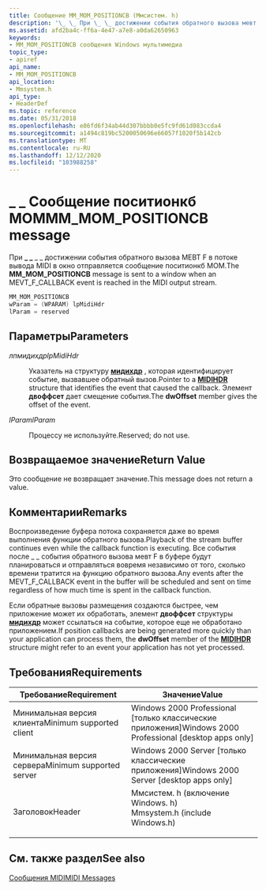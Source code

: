 ```yaml
---
title: Сообщение MM_MOM_POSITIONCB (Ммсистем. h)
description: '\_ \_ При \_ \_ достижении события обратного вызова мевт F в потоке вывода MIDI в окно отправляется сообщение поситионкб MOM.'
ms.assetid: afd2ba4c-ff6a-4e47-a7e8-a0da62650963
keywords:
- MM_MOM_POSITIONCB сообщения Windows мультимедиа
topic_type:
- apiref
api_name:
- MM_MOM_POSITIONCB
api_location:
- Mmsystem.h
api_type:
- HeaderDef
ms.topic: reference
ms.date: 05/31/2018
ms.openlocfilehash: e86fd6f34ab44d307bbbb0e5fc9fd61d083ccda4
ms.sourcegitcommit: a1494c819bc5200050696e66057f1020f5b142cb
ms.translationtype: MT
ms.contentlocale: ru-RU
ms.lasthandoff: 12/12/2020
ms.locfileid: "103988258"
---
```

# <a name="mm_mom_positioncb-message"></a><span data-ttu-id="ec1bb-104">\_ \_ Сообщение поситионкб MOM</span><span class="sxs-lookup"><span data-stu-id="ec1bb-104">MM\_MOM\_POSITIONCB message</span></span>

<span data-ttu-id="ec1bb-105">При **\_ \_** \_ \_ достижении события обратного вызова МЕВТ F в потоке вывода MIDI в окно отправляется сообщение поситионкб MOM.</span><span class="sxs-lookup"><span data-stu-id="ec1bb-105">The **MM\_MOM\_POSITIONCB** message is sent to a window when an MEVT\_F\_CALLBACK event is reached in the MIDI output stream.</span></span>


```C++
MM_MOM_POSITIONCB 
wParam = (WPARAM) lpMidiHdr 
lParam = reserved 
```



## <a name="parameters"></a><span data-ttu-id="ec1bb-106">Параметры</span><span class="sxs-lookup"><span data-stu-id="ec1bb-106">Parameters</span></span>

<dl> <dt>

<span data-ttu-id="ec1bb-107"><span id="lpMidiHdr"></span><span id="lpmidihdr"></span><span id="LPMIDIHDR"></span>*лпмидихдр*</span><span class="sxs-lookup"><span data-stu-id="ec1bb-107"><span id="lpMidiHdr"></span><span id="lpmidihdr"></span><span id="LPMIDIHDR"></span>*lpMidiHdr*</span></span>
</dt> <dd>

<span data-ttu-id="ec1bb-108">Указатель на структуру [**мидихдр**](/windows/win32/api/mmeapi/ns-mmeapi-midihdr) , которая идентифицирует событие, вызвавшее обратный вызов.</span><span class="sxs-lookup"><span data-stu-id="ec1bb-108">Pointer to a [**MIDIHDR**](/windows/win32/api/mmeapi/ns-mmeapi-midihdr) structure that identifies the event that caused the callback.</span></span> <span data-ttu-id="ec1bb-109">Элемент **двоффсет** дает смещение события.</span><span class="sxs-lookup"><span data-stu-id="ec1bb-109">The **dwOffset** member gives the offset of the event.</span></span>

</dd> <dt>

<span data-ttu-id="ec1bb-110"><span id="lParam"></span><span id="lparam"></span><span id="LPARAM"></span>*lParam*</span><span class="sxs-lookup"><span data-stu-id="ec1bb-110"><span id="lParam"></span><span id="lparam"></span><span id="LPARAM"></span>*lParam*</span></span>
</dt> <dd>

<span data-ttu-id="ec1bb-111">Процессу не используйте.</span><span class="sxs-lookup"><span data-stu-id="ec1bb-111">Reserved; do not use.</span></span>

</dd> </dl>

## <a name="return-value"></a><span data-ttu-id="ec1bb-112">Возвращаемое значение</span><span class="sxs-lookup"><span data-stu-id="ec1bb-112">Return Value</span></span>

<span data-ttu-id="ec1bb-113">Это сообщение не возвращает значение.</span><span class="sxs-lookup"><span data-stu-id="ec1bb-113">This message does not return a value.</span></span>

## <a name="remarks"></a><span data-ttu-id="ec1bb-114">Комментарии</span><span class="sxs-lookup"><span data-stu-id="ec1bb-114">Remarks</span></span>

<span data-ttu-id="ec1bb-115">Воспроизведение буфера потока сохраняется даже во время выполнения функции обратного вызова.</span><span class="sxs-lookup"><span data-stu-id="ec1bb-115">Playback of the stream buffer continues even while the callback function is executing.</span></span> <span data-ttu-id="ec1bb-116">Все события после \_ \_ события обратного вызова мевт F в буфере будут планироваться и отправляться вовремя независимо от того, сколько времени тратится на функцию обратного вызова.</span><span class="sxs-lookup"><span data-stu-id="ec1bb-116">Any events after the MEVT\_F\_CALLBACK event in the buffer will be scheduled and sent on time regardless of how much time is spent in the callback function.</span></span>

<span data-ttu-id="ec1bb-117">Если обратные вызовы размещения создаются быстрее, чем приложение может их обработать, элемент **двоффсет** структуры [**мидихдр**](/windows/win32/api/mmeapi/ns-mmeapi-midihdr) может ссылаться на событие, которое еще не обработано приложением.</span><span class="sxs-lookup"><span data-stu-id="ec1bb-117">If position callbacks are being generated more quickly than your application can process them, the **dwOffset** member of the [**MIDIHDR**](/windows/win32/api/mmeapi/ns-mmeapi-midihdr) structure might refer to an event your application has not yet processed.</span></span>

## <a name="requirements"></a><span data-ttu-id="ec1bb-118">Требования</span><span class="sxs-lookup"><span data-stu-id="ec1bb-118">Requirements</span></span>



| <span data-ttu-id="ec1bb-119">Требование</span><span class="sxs-lookup"><span data-stu-id="ec1bb-119">Requirement</span></span> | <span data-ttu-id="ec1bb-120">Значение</span><span class="sxs-lookup"><span data-stu-id="ec1bb-120">Value</span></span> |
|-------------------------------------|-----------------------------------------------------------------------------------------------------------|
| <span data-ttu-id="ec1bb-121">Минимальная версия клиента</span><span class="sxs-lookup"><span data-stu-id="ec1bb-121">Minimum supported client</span></span><br/> | <span data-ttu-id="ec1bb-122">Windows 2000 Professional \[только классические приложения\]</span><span class="sxs-lookup"><span data-stu-id="ec1bb-122">Windows 2000 Professional \[desktop apps only\]</span></span><br/>                                                |
| <span data-ttu-id="ec1bb-123">Минимальная версия сервера</span><span class="sxs-lookup"><span data-stu-id="ec1bb-123">Minimum supported server</span></span><br/> | <span data-ttu-id="ec1bb-124">Windows 2000 Server \[только классические приложения\]</span><span class="sxs-lookup"><span data-stu-id="ec1bb-124">Windows 2000 Server \[desktop apps only\]</span></span><br/>                                                      |
| <span data-ttu-id="ec1bb-125">Заголовок</span><span class="sxs-lookup"><span data-stu-id="ec1bb-125">Header</span></span><br/>                   | <dl> <span data-ttu-id="ec1bb-126"><dt>Ммсистем. h (включение Windows. h)</dt></span><span class="sxs-lookup"><span data-stu-id="ec1bb-126"><dt>Mmsystem.h (include Windows.h)</dt></span></span> </dl> |



## <a name="see-also"></a><span data-ttu-id="ec1bb-127">См. также раздел</span><span class="sxs-lookup"><span data-stu-id="ec1bb-127">See also</span></span>

<dl> <dt>

[<span data-ttu-id="ec1bb-128">Сообщения MIDI</span><span class="sxs-lookup"><span data-stu-id="ec1bb-128">MIDI Messages</span></span>](midi-messages.md)
</dt> </dl>

 

